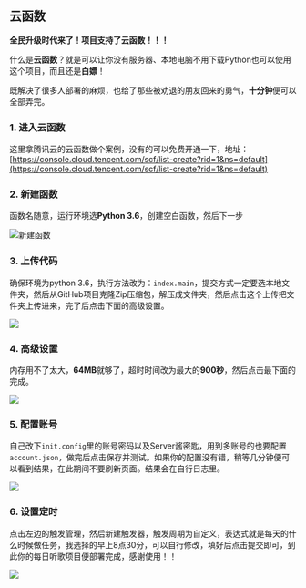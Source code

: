 ## 云函数

**全民升级时代来了！项目支持了云函数！！！**

什么是**云函数**？就是可以让你没有服务器、本地电脑不用下载Python也可以使用这个项目，而且还是**白嫖**！

既解决了很多人部署的麻烦，也给了那些被劝退的朋友回来的勇气，**十分钟**便可以全部弄完。

### 1. 进入云函数

这里拿腾讯云的云函数做个案例，没有的可以免费开通一下，地址：[https://console.cloud.tencent.com/scf/list-create?rid=1&ns=default](https://console.cloud.tencent.com/scf/list-create?rid=1&ns=default)

### 2. 新建函数

函数名随意，运行环境选**Python 3.6**，创建空白函数，然后下一步

![新建函数](https://s1.ax1x.com/2020/06/29/Nhgyod.png)

### 3. 上传代码

确保环境为python 3.6，执行方法改为：`index.main`，提交方式一定要选本地文件夹，然后从GitHub项目克隆Zip压缩包，解压成文件夹，然后点击这个上传把文件夹上传进来，完了后点击下面的高级设置。

![](https://s1.ax1x.com/2020/06/29/NhWswF.png)

### 4. 高级设置

内存用不了太大，**64MB**就够了，超时时间改为最大的**900秒**，然后点击最下面的完成。

![](https://s1.ax1x.com/2020/06/29/Nh251x.png)

### 5. 配置账号

自己改下`init.config`里的账号密码以及Server酱密匙，用到多账号的也要配置`account.json`，做完后点击保存并测试。如果你的配置没有错，稍等几分钟便可以看到结果，在此期间不要刷新页面。结果会在自行日志里。

![](https://s1.ax1x.com/2020/06/29/NhR62t.png)

### 6. 设置定时

点击左边的触发管理，然后新建触发器，触发周期为自定义，表达式就是每天的什么时候做任务，我选择的早上8点30分，可以自行修改，填好后点击提交即可，到此你的每日听歌项目便部署完成，感谢使用！！

![](https://s1.ax1x.com/2020/06/29/NhWZIH.png)